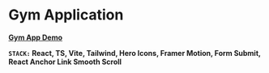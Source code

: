 # Gym Application

**[Gym App Demo](https://0846448d.gym-app-1rj.pages.dev/)**

**`STACK:` React, TS, Vite, Tailwind, Hero Icons, Framer Motion, Form Submit, React Anchor Link Smooth Scroll**
